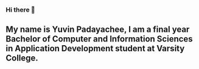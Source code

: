### Hi there 👋
My name is Yuvin Padayachee, I am a final year Bachelor of Computer and Information Sciences in Application Development student at Varsity College.
---

<!-- ### My languages 
<img src="https://cdn.jsdelivr.net/gh/devicons/devicon/icons/java/java-original.svg" width="100" height="50" />
<img src="https://cdn.jsdelivr.net/gh/devicons/devicon/icons/kotlin/kotlin-original.svg"  width="100" height="50" />
<img src="https://cdn.jsdelivr.net/gh/devicons/devicon/icons/mysql/mysql-original.svg" width="100" height="50" />
NOSQL
C#
HTML/CSS
---

**Yuvin15/Yuvin15** is a ✨ _special_ ✨ repository because its `README.md` (this file) appears on your GitHub profile.

Here are some ideas to get you started:

- 🔭 I’m currently working on ...
- 🌱 I’m currently learning ...
- 👯 I’m looking to collaborate on ...
- 🤔 I’m looking for help with ...
- 💬 Ask me about ...
- 📫 How to reach me: ...
- 😄 Pronouns: ...
- ⚡ Fun fact: ...
-->
